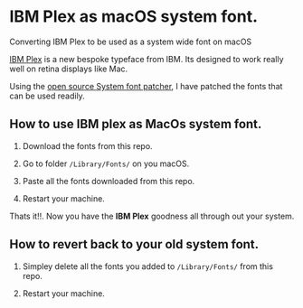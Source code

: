 # IBM Plex as macOS system font.
Converting IBM Plex to be used as a system wide font on macOS

[IBM Plex](https://ibm.github.io/type/) is a new bespoke typeface from IBM.
Its designed to work really well on retina displays like Mac.

Using the [open source System font patcher](https://github.com/dtinth/YosemiteAndElCapitanSystemFontPatcher), I have patched the fonts that can be used readily.

## How to use IBM plex as MacOs system font.

1. Download the fonts from this repo.

2. Go to folder ```/Library/Fonts/``` on you macOS.

3. Paste all the fonts downloaded from this repo.

4. Restart your machine.

Thats it!!. Now you have the **IBM Plex** goodness all through out your system.

## How to revert back to your old system font.

1. Simpley delete all the fonts you added to ```/Library/Fonts/``` from this repo.

2. Restart your machine.
